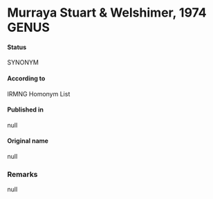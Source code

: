 Murraya Stuart & Welshimer, 1974 GENUS
=======

#### Status
SYNONYM

#### According to
IRMNG Homonym List

#### Published in
null

#### Original name
null

### Remarks
null